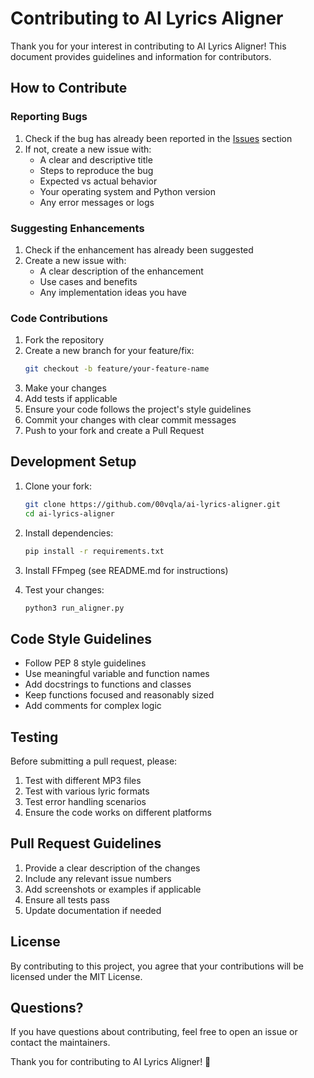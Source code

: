 # Contributing to AI Lyrics Aligner

Thank you for your interest in contributing to AI Lyrics Aligner! This document provides guidelines and information for contributors.

## How to Contribute

### Reporting Bugs

1. Check if the bug has already been reported in the [Issues](https://github.com/00vqla/ai-lyrics-aligner/issues) section
2. If not, create a new issue with:
   - A clear and descriptive title
   - Steps to reproduce the bug
   - Expected vs actual behavior
   - Your operating system and Python version
   - Any error messages or logs

### Suggesting Enhancements

1. Check if the enhancement has already been suggested
2. Create a new issue with:
   - A clear description of the enhancement
   - Use cases and benefits
   - Any implementation ideas you have

### Code Contributions

1. Fork the repository
2. Create a new branch for your feature/fix:
   ```bash
   git checkout -b feature/your-feature-name
   ```
3. Make your changes
4. Add tests if applicable
5. Ensure your code follows the project's style guidelines
6. Commit your changes with clear commit messages
7. Push to your fork and create a Pull Request

## Development Setup

1. Clone your fork:
   ```bash
   git clone https://github.com/00vqla/ai-lyrics-aligner.git
   cd ai-lyrics-aligner
   ```

2. Install dependencies:
   ```bash
   pip install -r requirements.txt
   ```

3. Install FFmpeg (see README.md for instructions)

4. Test your changes:
   ```bash
   python3 run_aligner.py
   ```

## Code Style Guidelines

- Follow PEP 8 style guidelines
- Use meaningful variable and function names
- Add docstrings to functions and classes
- Keep functions focused and reasonably sized
- Add comments for complex logic

## Testing

Before submitting a pull request, please:

1. Test with different MP3 files
2. Test with various lyric formats
3. Test error handling scenarios
4. Ensure the code works on different platforms

## Pull Request Guidelines

1. Provide a clear description of the changes
2. Include any relevant issue numbers
3. Add screenshots or examples if applicable
4. Ensure all tests pass
5. Update documentation if needed

## License

By contributing to this project, you agree that your contributions will be licensed under the MIT License.

## Questions?

If you have questions about contributing, feel free to open an issue or contact the maintainers.

Thank you for contributing to AI Lyrics Aligner! 🎵 
